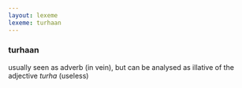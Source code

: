 ```yaml
---
layout: lexeme
lexeme: turhaan
---
```


###  turhaan 
usually seen as adverb (in vein), but can be analysed as illative of the adjective *turha* (useless)

